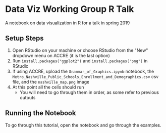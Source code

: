 # Data Viz Working Group R Talk
A notebook on data visualization in R for a talk in spring 2019

## Setup Steps

1. Open RStudio on your machine or choose RStudio from the "New" dropdown menu on ACCRE (it is the last option)
2. Run `install.packages("ggplot2")` and `install.packages("png")` in RStudio
3. If using ACCRE, upload the `Grammar_of_Graphics.ipynb` notebook, the `Metro_Nashville_Public_Schools_Enrollment_and_Demographics.csv` csv file, and the `nashville_map.png` image
4. At this point all the cells should run
    - You will need to go through them in order, as some refer to previous outputs

## Running the Notebook

To go through this tutorial, open the notebook and go through the examples.